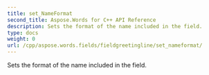```yaml
---
title: set_NameFormat
second_title: Aspose.Words for C++ API Reference
description: Sets the format of the name included in the field. 
type: docs
weight: 0
url: /cpp/aspose.words.fields/fieldgreetingline/set_nameformat/
---
```


Sets the format of the name included in the field. 

